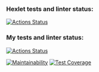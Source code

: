 ### Hexlet tests and linter status:
[![Actions Status](https://github.com/Svetlenkaja/frontend-project-46/actions/workflows/hexlet-check.yml/badge.svg)](https://github.com/Svetlenkaja/frontend-project-46/actions)
### My tests and linter status:
[![Actions Status](https://github.com/Svetlenkaja/frontend-project-46/actions/workflows/diff.yml/badge.svg)](https://github.com/Svetlenkaja/frontend-project-46/actions)

[![Maintainability](https://api.codeclimate.com/v1/badges/46b2fa90e524c35834ec/maintainability)](https://codeclimate.com/github/Svetlenkaja/frontend-project-46/maintainability) [![Test Coverage](https://api.codeclimate.com/v1/badges/46b2fa90e524c35834ec/test_coverage)](https://codeclimate.com/github/Svetlenkaja/frontend-project-46/test_coverage)